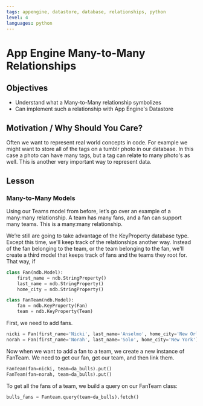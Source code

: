 ```yaml
---
tags: appengine, datastore, database, relationships, python
level: 4
languages: python
---
```


# App Engine Many-to-Many Relationships

## Objectives

+ Understand what a Many-to-Many relationship symbolizes
+ Can implement such a relationship with App Engine's Datastore

## Motivation / Why Should You Care?

Often we want to represent real world concepts in code. For example we might want to store all of the tags on a tumblr photo in our database. In this case a photo can have many tags, but a tag can relate to many photo's as well. This is another very important way to represent data.

## Lesson

### Many-to-Many Models

Using our Teams model from before, let’s go over an example of a many:many relationship. A team has many fans, and a fan can support many teams. This is a many:many relationship.

We’re still are going to take advantage of the KeyProperty database type. Except this time, we'll keep track of the relationships another way. Instead of the fan belonging to the team, or the team belonging to the fan, we'll create a third model that keeps track of fans and the teams they root for. That way, if

```python
class Fan(ndb.Model):
    first_name = ndb.StringProperty()
    last_name = ndb.StringProperty()
    home_city = ndb.StringProperty()

class FanTeam(ndb.Model):
    fan = ndb.KeyProperty(Fan)
    team = ndb.KeyProperty(Team)
```

First, we need to add fans.

```python
nicki = Fan(first_name='Nicki', last_name='Anselmo', home_city='New Orleans').put()
norah = Fan(first_name='Norah', last_name='Solo', home_city='New York').put()
```

Now when we want to add a fan to a team, we create a new instance of FanTeam. We need to get our fan, get our team, and then link them.

```python
FanTeam(fan=nicki, team=da_bulls).put()
FanTeam(fan=norah, team=da_bulls).put()
```

To get all the fans of a team, we build a query on our FanTeam class:

```python
bulls_fans = Fanteam.query(team=da_bulls).fetch()
```
